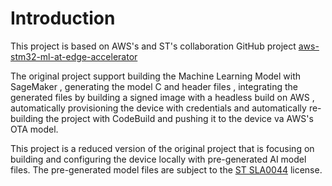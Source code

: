 # Introduction

This project is based on AWS's and ST's collaboration GitHub project
[aws-stm32-ml-at-edge-accelerator](https://github.com/aws-samples/aws-stm32-ml-at-edge-accelerator)

The original project support building the Machine Learning Model with SageMaker
, generating the model C and header files
, integrating the generated files by building a signed image with a headless build on AWS
, automatically provisioning the device with credentials 
and automatically re-building the project with CodeBuild and pushing it to the device va AWS's OTA model.

This project is a reduced version of the original project that is focusing on building and configuring the device 
locally with pre-generated AI model files. The pre-generated model files are 
subject to the [ST SLA0044](models/LICENSE.pdf) license.




